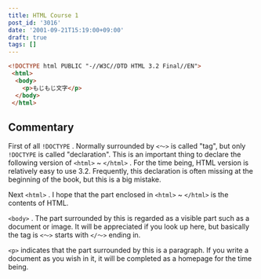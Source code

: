 ```yaml
---
title: HTML Course 1
post_id: '3016'
date: '2001-09-21T15:19:00+09:00'
draft: true
tags: []
---
```


```HTML
<!DOCTYPE html PUBLIC "-//W3C//DTD HTML 3.2 Final//EN"> 
 <html> 
  <body> 
    <p>もじもじ文字</p> 
  </body> 
 </html> 

```

## Commentary

First of all `!DOCTYPE` . Normally surrounded by `<～>` is called "tag", but only `!DOCTYPE` is called "declaration". This is an important thing to declare the following version of `<html>` ~ `</html>` . For the time being, HTML version is relatively easy to use 3.2. Frequently, this declaration is often missing at the beginning of the book, but this is a big mistake.

Next `<html>` . I hope that the part enclosed in `<html>` ~ `</html>` is the contents of HTML.

`<body>` . The part surrounded by this is regarded as a visible part such as a document or image. It will be appreciated if you look up here, but basically the tag is `<～>` starts with `</～>` ending in.

`<p>` indicates that the part surrounded by this is a paragraph. If you write a document as you wish in it, it will be completed as a homepage for the time being.
